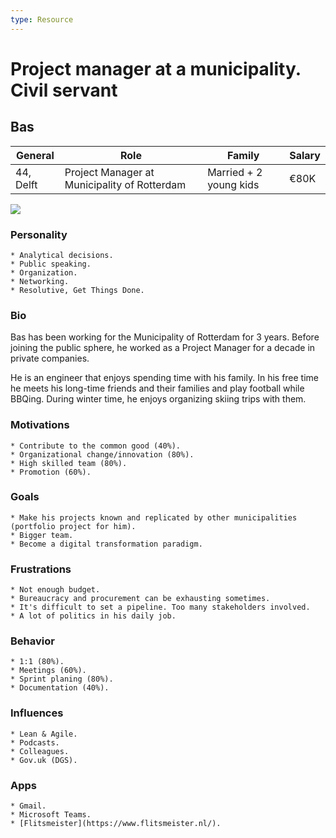 ```yaml
---
type: Resource
---
```


# Project manager at a municipality. Civil servant

## Bas

| General                                  | Role | Family |  Salary   |
| ------------------------------------- | ---------------------------------- | -------- | --- |
| 44, Delft | Project Manager at Municipality of Rotterdam                               | Married + 2 young kids     |   €80K  |

![](https://i.imgur.com/TPpxjGK.jpg)

### Personality
    * Analytical decisions.
    * Public speaking.
    * Organization.
    * Networking.
    * Resolutive, Get Things Done.

### Bio
Bas has been working for the Municipality of Rotterdam for 3 years. Before joining the public sphere, he worked as a Project Manager for a decade in private companies.

He is an engineer that enjoys spending time with his family. In his free time he meets his long-time friends and their families and play football while BBQing. During winter time, he enjoys organizing skiing trips with them.

### Motivations
    * Contribute to the common good (40%).
    * Organizational change/innovation (80%).
    * High skilled team (80%).
    * Promotion (60%).

### Goals
    * Make his projects known and replicated by other municipalities (portfolio project for him).
    * Bigger team.
    * Become a digital transformation paradigm.

### Frustrations
    * Not enough budget.
    * Bureaucracy and procurement can be exhausting sometimes.
    * It's difficult to set a pipeline. Too many stakeholders involved.
    * A lot of politics in his daily job.

### Behavior
    * 1:1 (80%).
    * Meetings (60%).
    * Sprint planing (80%).
    * Documentation (40%).

### Influences
    * Lean & Agile.
    * Podcasts.
    * Colleagues.
    * Gov.uk (DGS).

### Apps
    * Gmail.
    * Microsoft Teams.
    * [Flitsmeister](https://www.flitsmeister.nl/).
